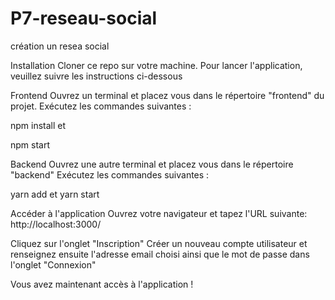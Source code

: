 # P7-reseau-social
création un resea social

Installation
Cloner ce repo sur votre machine.
Pour lancer l'application, veuillez suivre les instructions ci-dessous

Frontend
Ouvrez un terminal et placez vous dans le répertoire "frontend" du projet.
Exécutez les commandes suivantes :

  npm install
et

  npm start

Backend
Ouvrez une autre terminal et placez vous dans le répertoire "backend"
Exécutez les commandes suivantes :

yarn add
et
yarn start



Accéder à l'application
Ouvrez votre navigateur et tapez l'URL suivante: http://localhost:3000/

Cliquez sur l'onglet "Inscription"
Créer un nouveau compte utilisateur et renseignez ensuite l'adresse email choisi ainsi que le mot de passe dans l'onglet "Connexion"

Vous avez maintenant accès à l'application !

